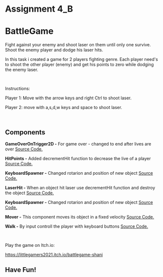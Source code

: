 # Assignment 4_B
# BattleGame
Fight against your enemy and shoot laser on them until only one survive.
Shoot the enemy player and dodge his laser hits.

In this task i created a game for 2 players fighting genre.
Each player need's to shoot the other player (enemy)
and get his points to zero while dodging the enemy laser.

<br />

Instructions:

Player 1:
Move with the arrow keys and right Ctrl to shoot laser.

Player 2:
move with a,s,d,w keys and space to shoot laser.

<br />

## Components

**GameOverOnTrigger2D -** For game over - changed to end after lives are over [Source Code.](Assets/GameOverOnTrigger2D.cs)
<br />

**HitPoints -** Added decrementHit function to decrease the live of a player [Source Code.](Assets/HitPoints.cs)
<br />

**KeyboardSpawner -** Changed rotarion and position of new object [Source Code.](Assets/KeyboardSpawner.cs)
<br />

**LaserHit -** When an object hit laser use decrementHit function and destroy the object [Source Code.](Assets/LaserHit.cs)
<br />

**KeyboardSpawner -** Changed rotarion and position of new object [Source Code.](Assets/KeyboardSpawner.cs)
<br />

**Mover -** This component moves its object in a fixed velocity [Source Code.](Assets/Mover.cs)
<br />

**Walk -** By input controll the player with keyboard buttons [Source Code.](Assets/Walk.cs)


<br />


Play the game on Itch.io:

https://littlegamers2021.itch.io/battlegame-shani

## **Have Fun!**
